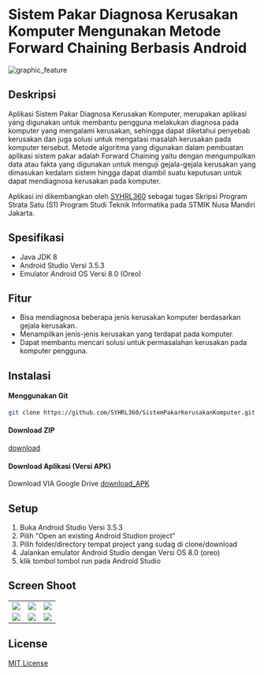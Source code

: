# Sistem Pakar Diagnosa Kerusakan Komputer Mengunakan Metode Forward Chaining Berbasis Android
![graphic_feature](https://user-images.githubusercontent.com/81602971/123663798-f2fc1980-d860-11eb-9f58-2c0fdbe2bd29.png)

Deskripsi
-------------------------------------------------------------------------------------------------
Aplikasi Sistem Pakar Diagnosa Kerusakan Komputer, merupakan aplikasi yang digunakan untuk membantu pengguna melakukan diagnosa pada komputer yang mengalami kerusakan, sehingga dapat diketahui penyebab kerusakan dan juga solusi untuk mengatasi masalah kerusakan pada komputer tersebut. Metode algoritma yang digunakan dalam pembuatan aplikasi sistem pakar adalah Forward Chaining yaitu dengan mengumpulkan data atau fakta yang digunakan untuk menguji gejala-gejala kerusakan yang dimasukan kedalam sistem hingga dapat diambil suatu keputusan untuk dapat mendiagnosa kerusakan pada komputer. 

Aplikasi ini dikembangkan oleh [SYHRL360](https://github.com/SYHRL360) sebagai tugas Skripsi Program Strata Satu (S1) Program Studi Teknik Informatika pada STMIK Nusa Mandiri Jakarta.

Spesifikasi
-------------------------------------------------------------------------------------------------
- Java JDK 8
- Android Studio Versi 3.5.3 
- Emulator Android OS Versi 8.0 (Oreo)

Fitur
-------------------------------------------------------------------------------------------------
- Bisa mendiagnosa beberapa jenis kerusakan komputer berdasarkan gejala kerusakan.
- Menampilkan jenis-jenis kerusakan yang terdapat pada komputer.
- Dapat membantu mencari solusi untuk permasalahan kerusakan pada komputer pengguna.

Instalasi
-------------------------------------------------------------------------------------------------
#### Menggunakan Git
```bash
git clone https://github.com/SYHRL360/SistemPakarKerusakanKomputer.git
```

#### Download ZIP
[download](https://github.com/SYHRL360/SistemPakarKerusakanKomputer/archive/refs/heads/main.zip) 

#### Download Aplikasi (Versi APK)
Download VIA Google Drive
[download_APK](https://drive.google.com/file/d/1zDqaYLIDS0yBUPaSraR6HRT1PcJresIx/view?usp=sharing)

Setup
-------------------------------------------------------------------------------------------------
1. Buka Android Studio Versi 3.5.3
2. Pilih "Open an existing Android Studion project"
3. Pilih folder/directory tempat project yang sudag di clone/download
4. Jalankan emulator Android Studio dengan Versi OS 8.0 (oreo)
5. klik tombol tombol run pada Android Studio

Screen Shoot
-------------------------------------------------------------------------------------------------
<table>
  <tr>
    <td><img src="https://user-images.githubusercontent.com/81602971/123664637-b54bc080-d861-11eb-939c-bf03723d6669.png"/></td>
    <td><img src="https://user-images.githubusercontent.com/81602971/123664857-f0e68a80-d861-11eb-8ef6-55eebda423bb.png"/></td>
    <td><img src="https://user-images.githubusercontent.com/81602971/123665097-29866400-d862-11eb-8380-59ad3650246e.png"/></td>
  </tr>
  <tr>
    <td><img src="https://user-images.githubusercontent.com/81602971/123666276-42dbe000-d863-11eb-9743-3d1f45bd57f5.png"/></td>
    <td><img src="https://user-images.githubusercontent.com/81602971/123665534-913caf00-d862-11eb-84b9-265fb5c7a75d.png"/></td>
    <td><img src="https://user-images.githubusercontent.com/81602971/123665798-d1039680-d862-11eb-8a28-3a9bbdf0b5ee.png"/></td>
  </tr>
</table>


License
-------------------------------------------------------------------------------------------------
[MIT License](https://opensource.org/licenses/MIT)



